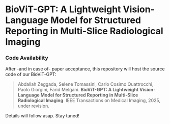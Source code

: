 # BioViT-GPT: A Lightweight Vision-Language Model for Structured Reporting in Multi-Slice Radiological Imaging

### Code Availability

After -and in case of- paper acceptance, this repository will host the source code of our BioViT-GPT: 

>Abdallah Zeggada, Selene Tomassini, Carlo Cosimo Quattrocchi, Paolo Giorgini, Farid Melgani. **BioViT-GPT: A Lightweight Vision-Language Model for Structured Reporting in Multi-Slice Radiological Imaging**. IEEE Transactions on Medical Imaging, 2025, under revision.

Details will follow asap. Stay tuned!
